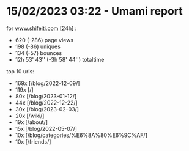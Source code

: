 # 15/02/2023 03:22 - Umami report
for www.shifeiti.com [24h] :

 - 620 (-286) page views
 - 198 (-86) uniques
 - 134 (-57) bounces
 - 12h 53' 43'' (-3h 58' 44'') totaltime


top 10 urls:
 - 169x [/blog/2022-12-09/]
 - 119x [/]
 - 80x [/blog/2023-01-12/]
 - 44x [/blog/2022-12-22/]
 - 30x [/blog/2023-02-03/]
 - 20x [/wiki/]
 - 19x [/about/]
 - 15x [/blog/2022-05-07/]
 - 10x [/blog/categories/%E6%8A%80%E6%9C%AF/]
 - 10x [/friends/]


